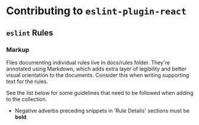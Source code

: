 # Contributing to `eslint-plugin-react`

## `eslint` Rules

### Markup

Files documenting individual rules live in docs/rules folder. They're annotated
using Markdown, which adds extra layer of legibility and better visual orientation
to the documents. Consider this when writing supporting text for the rules.

See the list below for some guidelines that need to be followed when adding to the
collection.

- Negative adverbs preceding snippets in 'Rule Details' sections must be **bold**.
